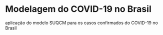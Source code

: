 # Modelagem do COVID-19 no Brasil
aplicação do modelo SUQCM para os casos confirmados do COVID-19 no Brasil



